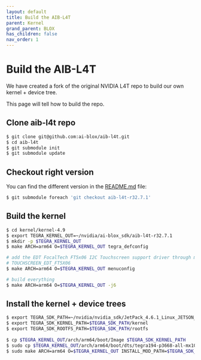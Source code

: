 ```yaml
---
layout: default
title: Build the AIB-L4T
parent: Kernel
grand_parent: BLOX
has_children: false
nav_order: 1
---
```



# Build the AIB-L4T

We have created a fork of the original NVIDIA L4T repo to build our own kernel + device tree. 

This page will tell how to build the repo.

## Clone aib-l4t repo

```bash
$ git clone git@github.com:ai-blox/aib-l4t.git
$ cd aib-l4t
$ git submodule init
$ git submodule update
```

## Checkout right version

You can find the different version in the [README.md](http://README.md) file:

```bash
$ git submodule foreach 'git checkout aib-l4t-r32.7.1'
```

## Build the kernel

```bash
$ cd kernel/kernel-4.9
$ export TEGRA_KERNEL_OUT=~/nvidia/ai-blox_sdk/aib-l4t-r32.7.1
$ mkdir -p $TEGRA_KERNEL_OUT
$ make ARCH=arm64 O=$TEGRA_KERNEL_OUT tegra_defconfig

# add the EDT FocalTech FT5x06 I2C Touchscreen support driver through menuconfg
# TOUCHSCREEN_EDT_FT5X06
$ make ARCH=arm64 O=$TEGRA_KERNEL_OUT menuconfig

# build everything
$ make ARCH=arm64 O=$TEGRA_KERNEL_OUT -j6
```

## Install the kernel + device trees

```bash
$ export TEGRA_SDK_PATH=~/nvidia/nvidia_sdk/JetPack_4.6.1_Linux_JETSON_XAVIER_NX_TARGETS/Linux_for_Tegra
$ export TEGRA_SDK_KERNEL_PATH=$TEGRA_SDK_PATH/kernel
$ export TEGRA_SDK_ROOTFS_PATH=$TEGRA_SDK_PATH/rootfs
 
$ cp $TEGRA_KERNEL_OUT/arch/arm64/boot/Image $TEGRA_SDK_KERNEL_PATH
$ sudo cp $TEGRA_KERNEL_OUT/arch/arm64/boot/dts/tegra194-p3668-all-mx1030-2.dtb $TEGRA_SDK_ROOTFS_PATH/boot
$ sudo make ARCH=arm64 O=$TEGRA_KERNEL_OUT INSTALL_MOD_PATH=$TEGRA_SDK_ROOTFS_PATH modules_install
```

<!-- # Toolchain

Switch between JetPack 4.x toolchain and JetPack 5.x:

```bash
# JetPack 4.x
$ export CROSS_COMPILE=~/l4t-gcc/gcc-linaro-7.3.1-2018.05-x86_64_aarch64-linux-gnu/bin/aarch64a-linux-gnu-

# JetPack 5.x
$ export CROSS_COMPILE=~
``` -->